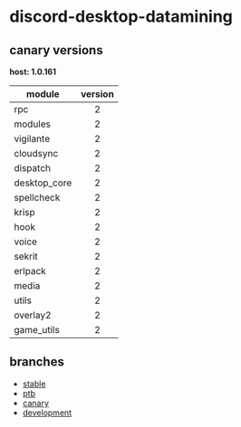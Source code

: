 # discord-desktop-datamining

## canary versions

**host: 1.0.161**

| module | version |
| ------ | :-----: |
| rpc | 2 |
| modules | 2 |
| vigilante | 2 |
| cloudsync | 2 |
| dispatch | 2 |
| desktop_core | 2 |
| spellcheck | 2 |
| krisp | 2 |
| hook | 2 |
| voice | 2 |
| sekrit | 2 |
| erlpack | 2 |
| media | 2 |
| utils | 2 |
| overlay2 | 2 |
| game_utils | 2 |

## branches

- [stable](https://github.com/OpenAsar/discord-desktop-datamining/tree/stable)
- [ptb](https://github.com/OpenAsar/discord-desktop-datamining/tree/ptb)
- [canary](https://github.com/OpenAsar/discord-desktop-datamining/tree/canary)
- [development](https://github.com/OpenAsar/discord-desktop-datamining/tree/development)